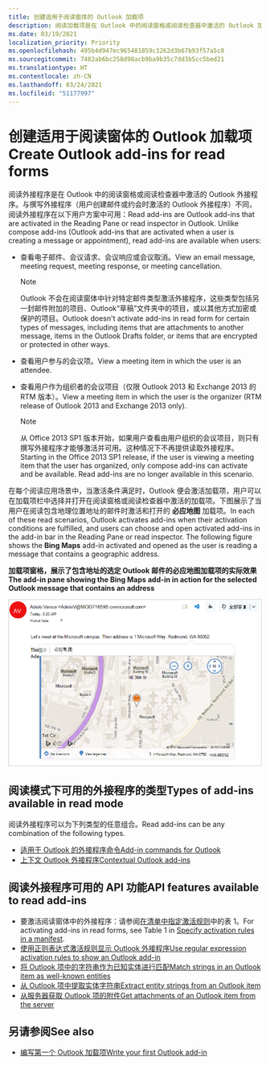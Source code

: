 ```yaml
---
title: 创建适用于阅读窗体的 Outlook 加载项
description: 阅读加载项是在 Outlook 中的阅读窗格或阅读检查器中激活的 Outlook 加载项。
ms.date: 03/19/2021
localization_priority: Priority
ms.openlocfilehash: 495b4d947ec965481859c3262d3b67b93f57a5c0
ms.sourcegitcommit: 7482ab6bc258d98acb9ba9b35c7dd3b5cc5bed21
ms.translationtype: HT
ms.contentlocale: zh-CN
ms.lasthandoff: 03/24/2021
ms.locfileid: "51177997"
---
```

# <a name="create-outlook-add-ins-for-read-forms"></a><span data-ttu-id="de4cc-103">创建适用于阅读窗体的 Outlook 加载项</span><span class="sxs-lookup"><span data-stu-id="de4cc-103">Create Outlook add-ins for read forms</span></span>

<span data-ttu-id="de4cc-p101">阅读外接程序是在 Outlook 中的阅读窗格或阅读检查器中激活的 Outlook 外接程序。与撰写外接程序（用户创建邮件或约会时激活的 Outlook 外接程序）不同，阅读外接程序在以下用户方案中可用：</span><span class="sxs-lookup"><span data-stu-id="de4cc-p101">Read add-ins are Outlook add-ins that are activated in the Reading Pane or read inspector in Outlook. Unlike compose add-ins (Outlook add-ins that are activated when a user is creating a message or appointment), read add-ins are available when users:</span></span>

- <span data-ttu-id="de4cc-106">查看电子邮件、会议请求、会议响应或会议取消。</span><span class="sxs-lookup"><span data-stu-id="de4cc-106">View an email message, meeting request, meeting response, or meeting cancellation.</span></span>

   > [!NOTE]
   > <span data-ttu-id="de4cc-107">Outlook 不会在阅读窗体中针对特定邮件类型激活外接程序，这些类型包括另一封邮件附加的项目、Outlook“草稿”文件夹中的项目，或以其他方式加密或保护的项目。</span><span class="sxs-lookup"><span data-stu-id="de4cc-107">Outlook doesn't activate add-ins in read form for certain types of messages, including items that are attachments to another message, items in the Outlook Drafts folder, or items that are encrypted or protected in other ways.</span></span>

- <span data-ttu-id="de4cc-108">查看用户参与的会议项。</span><span class="sxs-lookup"><span data-stu-id="de4cc-108">View a meeting item in which the user is an attendee.</span></span>

- <span data-ttu-id="de4cc-109">查看用户作为组织者的会议项目（仅限 Outlook 2013 和 Exchange 2013 的 RTM 版本）。</span><span class="sxs-lookup"><span data-stu-id="de4cc-109">View a meeting item in which the user is the organizer (RTM release of Outlook 2013 and Exchange 2013 only).</span></span>

   > [!NOTE]
   > <span data-ttu-id="de4cc-p102">从 Office 2013 SP1 版本开始，如果用户查看由用户组织的会议项目，则只有撰写外接程序才能够激活并可用。这种情况下不再提供读取外接程序。</span><span class="sxs-lookup"><span data-stu-id="de4cc-p102">Starting in the Office 2013 SP1 release, if the user is viewing a meeting item that the user has organized, only compose add-ins can activate and be available. Read add-ins are no longer available in this scenario.</span></span>

<span data-ttu-id="de4cc-p103">在每个阅读应用场景中，当激活条件满足时，Outlook 便会激活加载项，用户可以在加载项栏中选择并打开在阅读窗格或阅读检查器中激活的加载项。下图展示了当用户在阅读包含地理位置地址的邮件时激活和打开的 **必应地图** 加载项。</span><span class="sxs-lookup"><span data-stu-id="de4cc-p103">In each of these read scenarios, Outlook activates add-ins when their activation conditions are fulfilled, and users can choose and open activated add-ins in the add-in bar in the Reading Pane or read inspector. The following figure shows the **Bing Maps** add-in activated and opened as the user is reading a message that contains a geographic address.</span></span>

<span data-ttu-id="de4cc-114">**加载项窗格，展示了包含地址的选定 Outlook 邮件的必应地图加载项的实际效果**</span><span class="sxs-lookup"><span data-stu-id="de4cc-114">**The add-in pane showing the Bing Maps add-in in action for the selected Outlook message that contains an address**</span></span>

![Outlook 中的 Bing 地图邮件应用程序](../images/outlook-detected-entity-card.png)

## <a name="types-of-add-ins-available-in-read-mode"></a><span data-ttu-id="de4cc-116">阅读模式下可用的外接程序的类型</span><span class="sxs-lookup"><span data-stu-id="de4cc-116">Types of add-ins available in read mode</span></span>

<span data-ttu-id="de4cc-117">阅读外接程序可以为下列类型的任意组合。</span><span class="sxs-lookup"><span data-stu-id="de4cc-117">Read add-ins can be any combination of the following types.</span></span>

- [<span data-ttu-id="de4cc-118">适用于 Outlook 的外接程序命令</span><span class="sxs-lookup"><span data-stu-id="de4cc-118">Add-in commands for Outlook</span></span>](add-in-commands-for-outlook.md)
- [<span data-ttu-id="de4cc-119">上下文 Outlook 外接程序</span><span class="sxs-lookup"><span data-stu-id="de4cc-119">Contextual Outlook add-ins</span></span>](contextual-outlook-add-ins.md)

## <a name="api-features-available-to-read-add-ins"></a><span data-ttu-id="de4cc-120">阅读外接程序可用的 API 功能</span><span class="sxs-lookup"><span data-stu-id="de4cc-120">API features available to read add-ins</span></span>

- <span data-ttu-id="de4cc-121">要激活阅读窗体中的外接程序：请参阅[在清单中指定激活规则](activation-rules.md#specify-activation-rules-in-a-manifest)中的表 1。</span><span class="sxs-lookup"><span data-stu-id="de4cc-121">For activating add-ins in read forms, see Table 1 in [Specify activation rules in a manifest](activation-rules.md#specify-activation-rules-in-a-manifest).</span></span>
- [<span data-ttu-id="de4cc-122">使用正则表达式激活规则显示 Outlook 外接程序</span><span class="sxs-lookup"><span data-stu-id="de4cc-122">Use regular expression activation rules to show an Outlook add-in</span></span>](use-regular-expressions-to-show-an-outlook-add-in.md)
- [<span data-ttu-id="de4cc-123">将 Outlook 项中的字符串作为已知实体进行匹配</span><span class="sxs-lookup"><span data-stu-id="de4cc-123">Match strings in an Outlook item as well-known entities</span></span>](match-strings-in-an-item-as-well-known-entities.md)
- [<span data-ttu-id="de4cc-124">从 Outlook 项中提取实体字符串</span><span class="sxs-lookup"><span data-stu-id="de4cc-124">Extract entity strings from an Outlook item</span></span>](extract-entity-strings-from-an-item.md)
- [<span data-ttu-id="de4cc-125">从服务器获取 Outlook 项的附件</span><span class="sxs-lookup"><span data-stu-id="de4cc-125">Get attachments of an Outlook item from the server</span></span>](get-attachments-of-an-outlook-item.md)

## <a name="see-also"></a><span data-ttu-id="de4cc-126">另请参阅</span><span class="sxs-lookup"><span data-stu-id="de4cc-126">See also</span></span>

- [<span data-ttu-id="de4cc-127">编写第一个 Outlook 加载项</span><span class="sxs-lookup"><span data-stu-id="de4cc-127">Write your first Outlook add-in</span></span>](../quickstarts/outlook-quickstart.md)
